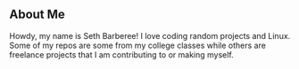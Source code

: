 ## About Me
Howdy, my name is Seth Barberee! I love coding random projects and Linux. Some of my repos are some from my college classes while others are freelance projects that I am contributing to or making myself.
